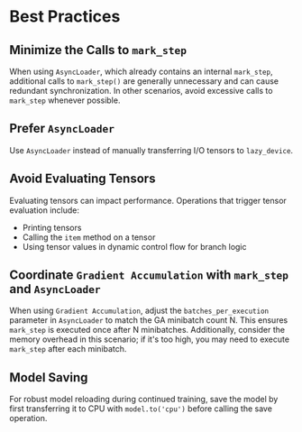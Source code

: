 # Best Practices

## Minimize the Calls to `mark_step`

When using `AsyncLoader`, which already contains an internal `mark_step`, additional calls to `mark_step()` are generally unnecessary and can cause redundant synchronization. In other scenarios, avoid excessive calls to `mark_step` whenever possible.


## Prefer `AsyncLoader`

Use `AsyncLoader` instead of manually transferring I/O tensors to `lazy_device`.


## Avoid Evaluating Tensors
Evaluating tensors can impact performance. Operations that trigger tensor evaluation include:

- Printing tensors
- Calling the `item` method on a tensor
- Using tensor values in dynamic control flow for branch logic


## Coordinate `Gradient Accumulation` with `mark_step` and `AsyncLoader`

When using `Gradient Accumulation`, adjust the `batches_per_execution` parameter in `AsyncLoader` to match the GA minibatch count N. This ensures `mark_step` is executed once after N minibatches. Additionally, consider the memory overhead in this scenario; if it's too high, you may need to execute `mark_step` after each minibatch.


## Model Saving

For robust model reloading during continued training, save the model by first transferring it to CPU with `model.to('cpu')` before calling the save operation.
